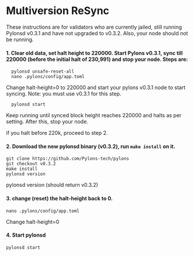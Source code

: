 # Multiversion ReSync

These instructions are for validators who are currently jailed, still running Pylonsd v0.3.1 and have not upgraded to v0.3.2. Also, your node should not be running.


  
#### 1. Clear old data, set halt height to 220000. Start Pylons v0.3.1, sync till 220000 (before the initial halt of 230,991) and stop your node. Steps are:

      pylonsd unsafe-reset-all
      nano .pylons/config/app.toml
Change halt-height=0 to 220000 and start your pylons v0.3.1 node to start syncing. Note: you must use v0.3.1 for this step.
      
      pylonsd start
      
Keep running until synced block height reaches 220000 and halts as per setting. After this, stop your node.

if you halt before 220k, proceed to step 2.
    

#### 2. Download the new pylonsd binary (v0.3.2), run `make install` on it.

    git clone https://github.com/Pylons-tech/pylons
    git checkout v0.3.2
    make install
    pylonsd version

  pylonsd version (should return v0.3.2)
  
#### 3. change (reset) the halt-height back to 0. 
    
    nano .pylons/config/app.toml

Change halt-height=0    

#### 4. Start pylonsd
    pylonsd start
 

